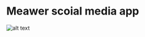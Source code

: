 # Meawer scoial media app

![alt text](https://static.wixstatic.com/media/4a437c_406fcfb5e90e4198aa42a6c89ea1f6e1~mv2.png)



